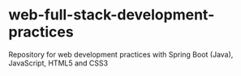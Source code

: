 # web-full-stack-development-practices
Repository for web development practices with Spring Boot (Java), JavaScript, HTML5 and CSS3
